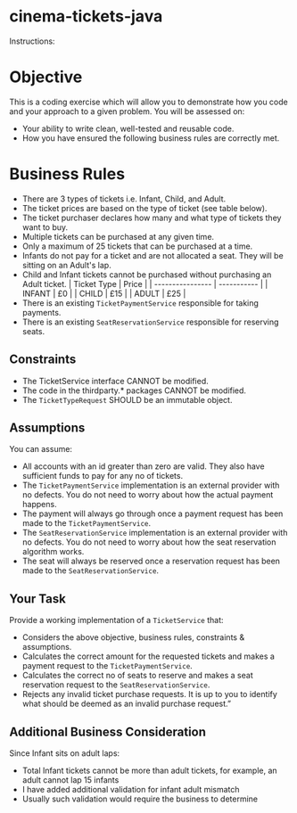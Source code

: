 # cinema-tickets-java

Instructions:
# Objective
This is a coding exercise which will allow you to demonstrate how you code and your approach to a given problem.
You will be assessed on:
- Your ability to write clean, well-tested and reusable code.
- How you have ensured the following business rules are correctly met.
# Business Rules
- There are 3 types of tickets i.e. Infant, Child, and Adult.
- The ticket prices are based on the type of ticket (see table below).
- The ticket purchaser declares how many and what type of tickets they want to buy.
- Multiple tickets can be purchased at any given time.
- Only a maximum of 25 tickets that can be purchased at a time.
- Infants do not pay for a ticket and are not allocated a seat. They will be sitting on an Adult's lap.
- Child and Infant tickets cannot be purchased without purchasing an Adult ticket.
  |   Ticket Type    |     Price   |
  | ---------------- | ----------- |
  |    INFANT        |    £0       |
  |    CHILD         |    £15     |
  |    ADULT         |    £25      |
- There is an existing `TicketPaymentService` responsible for taking payments.
- There is an existing `SeatReservationService` responsible for reserving seats.
## Constraints
- The TicketService interface CANNOT be modified.
- The code in the thirdparty.* packages CANNOT be modified.
- The `TicketTypeRequest` SHOULD be an immutable object.
## Assumptions
You can assume:
- All accounts with an id greater than zero are valid. They also have sufficient funds to pay for any no of tickets.
- The `TicketPaymentService` implementation is an external provider with no defects. You do not need to worry about how the actual payment happens.
- The payment will always go through once a payment request has been made to the `TicketPaymentService`.
- The `SeatReservationService` implementation is an external provider with no defects. You do not need to worry about how the seat reservation algorithm works.
- The seat will always be reserved once a reservation request has been made to the `SeatReservationService`.
## Your Task
Provide a working implementation of a `TicketService` that:
- Considers the above objective, business rules, constraints & assumptions.
- Calculates the correct amount for the requested tickets and makes a payment request to the `TicketPaymentService`.
- Calculates the correct no of seats to reserve and makes a seat reservation request to the `SeatReservationService`.
- Rejects any invalid ticket purchase requests. It is up to you to identify what should be deemed as an invalid purchase request.”

## Additional Business Consideration
Since Infant sits on adult laps:
- Total Infant tickets cannot be more than adult tickets, for example, an adult cannot lap 15 infants
- I have added additional validation for infant adult mismatch
- Usually such validation would require the business to determine
